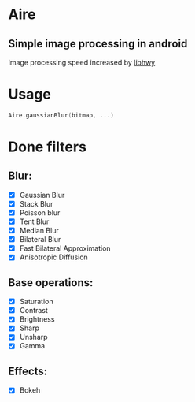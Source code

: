 # Aire

## Simple image processing in android

Image processing speed increased by [libhwy](https://github.com/google/highway)

# Usage
```kotlin
Aire.gaussianBlur(bitmap, ...)
```

# Done filters

## Blur:
- [x] Gaussian Blur
- [x] Stack Blur
- [x] Poisson blur
- [x] Tent Blur
- [x] Median Blur
- [x] Bilateral Blur
- [x] Fast Bilateral Approximation
- [x] Anisotropic Diffusion

## Base operations:
- [x] Saturation
- [x] Contrast
- [x] Brightness
- [x] Sharp
- [x] Unsharp
- [x] Gamma

## Effects:
- [x] Bokeh